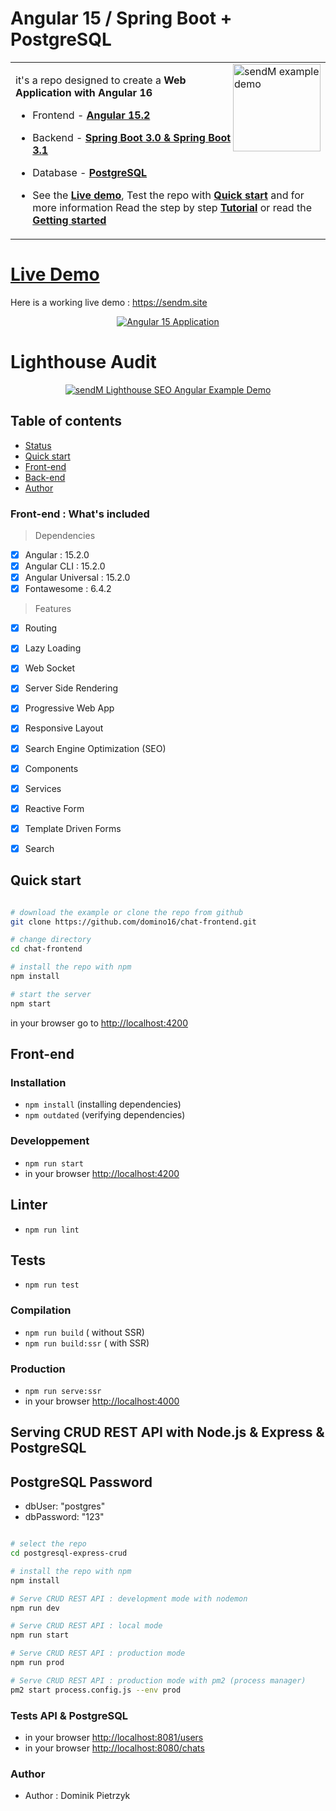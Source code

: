  # Angular 15 / Spring Boot + PostgreSQL

<table>
<tr>
<td>
  <a href="https://sendm.site">
    <img src="./img/ganatan-about-github.png" align="right"
    alt="sendM example demo" width="140" height="140">
  </a>

it's a repo designed to create a **Web Application with Angular 16**


* Frontend - [**Angular 15.2**](https://github.com/angular/angular/releases)

* Backend - [**Spring Boot 3.0 & Spring Boot 3.1**](https://spring.io/projects/spring-boot) 

* Database - [**PostgreSQL**](https://www.postgresql.org/download/)

* See the [**Live demo**](#live-demo), Test the repo with [**Quick start**](#quick-start) and for more information Read the step by step [**Tutorial**](#tutorial) or read the [**Getting started**](#getting-started)


</td>
</tr>
</table>

# [Live Demo](#live-demo)
Here is a working live demo :  https://sendm.site


<p align="center">
  <p align="center">
    <a href="https://sendm.site/">
      <img src="https://media.giphy.com/media/Httu2q4FWTGfBUxhnv/giphy.gif" alt="Angular 15
      Application"/>
    </a>
  </p>
</p>



# Lighthouse Audit

<p align="center">
  <p align="center">
    <a href="https://sendm.site">
      <img src="https://i.imgur.com/tWh5RKV.png" alt="sendM Lighthouse SEO Angular Example Demo"/>
    </a>
  </p>
</p>


## Table of contents

- [Status](#status)
- [Quick start](#quick-start)
- [Front-end](#front-end)
- [Back-end](#back-end)
- [Author](#author)

### Front-end : What's included
> Dependencies
- [x] Angular : 15.2.0
- [x] Angular CLI : 15.2.0
- [x] Angular Universal : 15.2.0
- [x] Fontawesome : 6.4.2

> Features
- [x] Routing
- [x] Lazy Loading
- [x] Web Socket
- [x] Server Side Rendering
- [x] Progressive Web App
- [x] Responsive Layout
- [x] Search Engine Optimization (SEO)
- [x] Components
- [x] Services
- [x] Reactive Form
- [x] Template Driven Forms
- [x] Search



## Quick start

```bash

# download the example or clone the repo from github
git clone https://github.com/domino16/chat-frontend.git

# change directory
cd chat-frontend

# install the repo with npm
npm install

# start the server
npm start

```
in your browser go to [http://localhost:4200](http://localhost:4200) 


## Front-end

### Installation
* `npm install` (installing dependencies)
* `npm outdated` (verifying dependencies)

### Developpement
* `npm run start`
* in your browser [http://localhost:4200](http://localhost:4200) 

## Linter
* `npm run lint`

## Tests
* `npm run test`

### Compilation
* `npm run build`       ( without SSR)
* `npm run build:ssr`   ( with SSR)

### Production
* `npm run serve:ssr`
* in your browser [http://localhost:4000](http://localhost:4000) 


## Serving CRUD REST API with Node.js & Express & PostgreSQL

## PostgreSQL Password
* dbUser: "postgres"
* dbPassword: "123"   

```bash

# select the repo
cd postgresql-express-crud

# install the repo with npm
npm install

# Serve CRUD REST API : development mode with nodemon
npm run dev

# Serve CRUD REST API : local mode
npm run start

# Serve CRUD REST API : production mode
npm run prod

# Serve CRUD REST API : production mode with pm2 (process manager)
pm2 start process.config.js --env prod


```

### Tests API & PostgreSQL
* in your browser [http://localhost:8081/users](http://localhost:8081/users) 
* in your browser [http://localhost:8080/chats](http://localhost:5004/chats) 

### Author
* Author  : Dominik Pietrzyk

